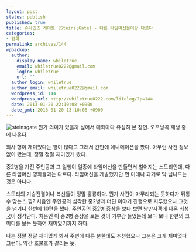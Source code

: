 ```yaml
---
layout: post
status: publish
published: true
title: 슈타인즈 게이트 (Steins;Gate) - 다른 타임머신물이랑 다르다.
categories:
- 영화
permalink: archives/144
wpbackup:
  author:
    display_name: whiletrue
    email: whiletrue0222@gmail.com
    login: whiletrue
    url: ''
  author_login: whiletrue
  author_email: whiletrue0222@gmail.com
  wordpress_id: 144
  wordpress_url: http://whiletrue0222.com/lifelog/?p=144
  date: 2013-01-20 22:10:08 +0900
  date_gmt: 2013-01-20 13:10:08 +0900
---
```


![steinsgate](https://lh6.googleusercontent.com/-NVcMj6_wrnc/UPvlz5pboXI/AAAAAAAAD5E/_nDRa4yIf2I/s720/SteinsGate.png)
뭔가 의미가 있을까 싶어서 매화마다 유심히 본 장면. 오프닝곡 재생 중에 나온다.

회사 형이 재미있다는 평이 많다고 그래서 간만에 애니메이션을 봤다.
아무런 사전 정보 없이 봤는데, 정말 정말 재미있게 봤다.

중2병을 가진 주인공과 그 일행이 일종에 타임머신을 만들면서 벌어지는 스토리인데, 다른 타임머신 영화들과는 다르다.
타임머신을 개발했지만 먼 미래나 과거로 막 넘나드는 것은 아니다.

스토리의 기승전결이나 복선들이 정말 훌륭하다. 뭔가 사건이 마무리되는 듯하다가 뒤통수 맞는 느낌? 처음엔 주인공의 심각한 중2병과 더딘
이야기 진행으로 지루했으나 그것을 넘기니 한번에 10편을 봤다.
주인공의 중2병 증상을 보다 보면 낭만자객에 나온
[최성국](http://movie.daum.net/movieperson/Summary.do?personId=2036)이 생각난다.
처음엔 이 중2병 증상을 보는 것이 거부감 들었는데 보다 보니 한편의 코미디를 보는 듯하여 재미있기까지 하다.

나는 정말 정말 재미있게 봐서 주변에 다른 분한테도 추천했으나 그분은 크게 재미없다 그런다. 약간 호불호가 갈리는 듯.

